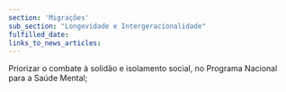 ```yaml
---
section: 'Migrações'
sub_section: "Longevidade e Intergeracionalidade"
fulfilled_date:
links_to_news_articles:
---
```


Priorizar o combate à solidão e isolamento social, no Programa Nacional para a Saúde Mental;